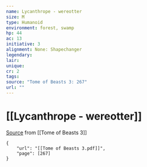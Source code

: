 ```yaml
---
name: Lycanthrope - wereotter
size: M
type: Humanoid
environment: forest, swamp
hp: 44
ac: 13
initiative: 3
alignment: None: Shapechanger
legendary: 
lair: 
unique: 
cr: 2
tags: 
source: "Tome of Beasts 3: 267"
url: ""
---
```

# [[Lycanthrope - wereotter]]

[Source](zotero://open-pdf/library/items/BLGR9HVR?page=267) from [[Tome of Beasts 3]]

```pdf
{
	"url": "[[Tome of Beasts 3.pdf]]",
	"page": [267]
}
```

